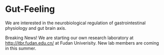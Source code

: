 # Gut-Feeling
We are interested in the neurobiological regulation of gastrointestinal physiology and gut brain axis. 

Breaking News! 
We are starting our own research laboratory at http://itbr.fudan.edu.cn/ at Fudan Univerisity.
New lab members are coming in this summer. 
